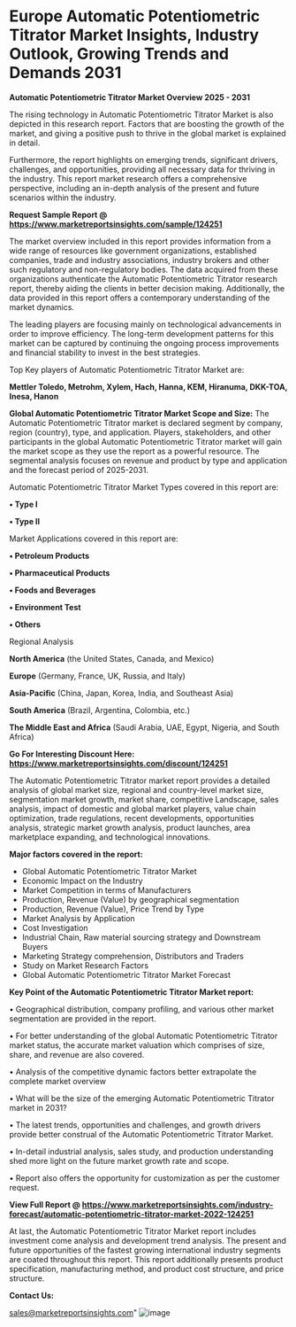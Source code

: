 # Europe Automatic Potentiometric Titrator Market Insights, Industry Outlook, Growing Trends and Demands 2031

<Strong> Automatic Potentiometric Titrator Market Overview 2025 - 2031</strong>

The rising technology in Automatic Potentiometric Titrator Market is also depicted in this research report. Factors that are boosting the growth of the market, and giving a positive push to thrive in the global market is explained in detail.

Furthermore, the report highlights on emerging trends, significant drivers, challenges, and opportunities, providing all necessary data for thriving in the industry. This report market research offers a comprehensive perspective, including an in-depth analysis of the present and future scenarios within the industry.

<strong>Request Sample Report @ <a href=https://www.marketreportsinsights.com/sample/124251>https://www.marketreportsinsights.com/sample/124251</a></strong>

The market overview included in this report provides information from a wide range of resources like government organizations, established companies, trade and industry associations, industry brokers and other such regulatory and non-regulatory bodies. The data acquired from these organizations authenticate the Automatic Potentiometric Titrator research report, thereby aiding the clients in better decision making. Additionally, the data provided in this report offers a contemporary understanding of the market dynamics.

The leading players are focusing mainly on technological advancements in order to improve efficiency. The long-term development patterns for this market can be captured by continuing the ongoing process improvements and financial stability to invest in the best strategies.

Top Key players of Automatic Potentiometric Titrator Market are:

<strong>Mettler Toledo, Metrohm, Xylem, Hach, Hanna, KEM, Hiranuma, DKK-TOA, Inesa, Hanon</strong>

<strong><b>Global Automatic Potentiometric Titrator Market Scope and Size:</b></strong>
The Automatic Potentiometric Titrator market is declared segment by company, region (country), type, and application. Players, stakeholders, and other participants in the global Automatic Potentiometric Titrator market will gain the market scope as they use the report as a powerful resource. The segmental analysis focuses on revenue and product by type and application and the forecast period of 2025-2031.

Automatic Potentiometric Titrator Market Types covered in this report are:

<strong>• Type I

• Type II</strong>

Market Applications covered in this report are:

<strong>• Petroleum Products

• Pharmaceutical Products

• Foods and Beverages

• Environment Test

• Others</strong> 

Regional Analysis

<strong>North America</strong> (the United States, Canada, and Mexico)

<strong>Europe</strong> (Germany, France, UK, Russia, and Italy)

<strong>Asia-Pacific</strong> (China, Japan, Korea, India, and Southeast Asia)

<strong>South America</strong> (Brazil, Argentina, Colombia, etc.)

<strong>The Middle East and Africa</strong> (Saudi Arabia, UAE, Egypt, Nigeria, and South Africa)

<strong>Go For Interesting Discount Here: <a href=https://www.marketreportsinsights.com/discount/124251>https://www.marketreportsinsights.com/discount/124251</a></strong>

The Automatic Potentiometric Titrator market report provides a detailed analysis of global market size, regional and country-level market size, segmentation market growth, market share, competitive Landscape, sales analysis, impact of domestic and global market players, value chain optimization, trade regulations, recent developments, opportunities analysis, strategic market growth analysis, product launches, area marketplace expanding, and technological innovations.

<strong><b>Major factors covered in the report:</b></strong>
<ul>
  <li>Global Automatic Potentiometric Titrator Market </li>
  <li>Economic Impact on the Industry</li>
  <li>Market Competition in terms of Manufacturers</li>
  <li>Production, Revenue (Value) by geographical segmentation</li>
  <li>Production, Revenue (Value), Price Trend by Type</li>
  <li>Market Analysis by Application</li>
  <li>Cost Investigation</li>
  <li>Industrial Chain, Raw material sourcing strategy and Downstream Buyers</li>
  <li>Marketing Strategy comprehension, Distributors and Traders</li>
  <li>Study on Market Research Factors</li>
  <li>Global Automatic Potentiometric Titrator Market Forecast</li>
</ul>

<strong><b>Key Point of the Automatic Potentiometric Titrator Market report:</b></strong>

• Geographical distribution, company profiling, and various other market segmentation are provided in the report.

• For better understanding of the global Automatic Potentiometric Titrator market status, the accurate market valuation which comprises of size, share, and revenue are also covered.

• Analysis of the competitive dynamic factors better extrapolate the complete market overview

• What will be the size of the emerging Automatic Potentiometric Titrator market in 2031?

• The latest trends, opportunities and challenges, and growth drivers provide better construal of the Automatic Potentiometric Titrator Market.

• In-detail industrial analysis, sales study, and production understanding shed more light on the future market growth rate and scope.

• Report also offers the opportunity for customization as per the customer request.

<strong><b>View Full Report @ <a href=https://www.marketreportsinsights.com/industry-forecast/automatic-potentiometric-titrator-market-2022-124251>https://www.marketreportsinsights.com/industry-forecast/automatic-potentiometric-titrator-market-2022-124251</a></b></strong>


At last, the Automatic Potentiometric Titrator Market report includes investment come analysis and development trend analysis. The present and future opportunities of the fastest growing international industry segments are coated throughout this report. This report additionally presents product specification, manufacturing method, and product cost structure, and price structure.

<strong>Contact Us:</strong>

sales@marketreportsinsights.com"
![image](https://github.com/user-attachments/assets/811cfdf7-2f3a-4e3e-a3e0-b9b1684d3c57)
